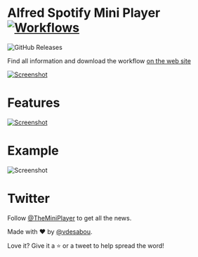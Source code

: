 # Alfred Spotify Mini Player [![Workflows](https://img.shields.io/badge/-more%20workflows-0a0a0a.svg?style=flat&colorA=0a0a0a)](https://github.com/learn-anything/alfred-workflows#readme)

![GitHub Releases](https://img.shields.io/github/downloads/vdesabou/alfred-spotify-mini-player/latest/total)

Find all information and download the workflow [on the web site](http://alfred-spotify-mini-player.com)

[![Screenshot](https://github.com/vdesabou/alfred-spotify-mini-player/raw/master/docs/images/readme_site.jpg)](http://alfred-spotify-mini-player.com)

# Features

[![Screenshot](https://github.com/vdesabou/alfred-spotify-mini-player/raw/master/docs/images/features.jpg)](http://alfred-spotify-mini-player.com/#features)

# Example

![Screenshot](http://alfred-spotify-mini-player.com/images/index1.gif)

# Twitter

Follow [@TheMiniPlayer](https://twitter.com/TheMiniPlayer) to get all the news.


Made with ❤ by [@vdesabou](https://github.com/vdesabou).

Love it? Give it a ⭐️ or a tweet to help spread the word!
